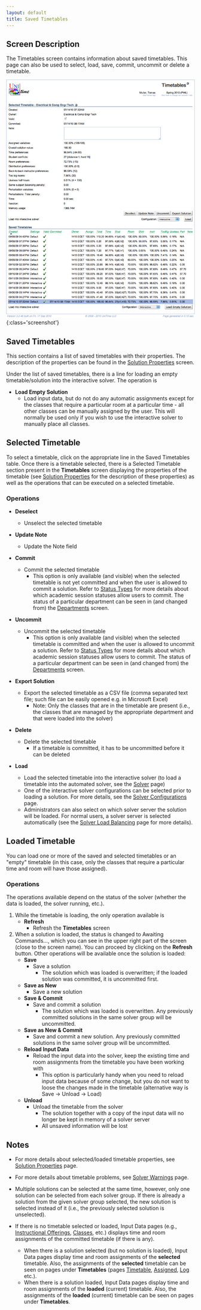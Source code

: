 ```yaml
---
layout: default
title: Saved Timetables
---
```

## Screen Description

The Timetables screen contains information about saved timetables. This page can also be used to select, load, save, commit, uncommit or delete a timetable.

![Timetables](images/timetables-1.png){:class='screenshot'}

## Saved Timetables

This section contains a list of saved timetables with their properties. The description of the properties can be found in the [Solution Properties](solution-properties) screen.

Under the list of saved timetables, there is a line for loading an empty timetable/solution into the interactive solver. The operation is

* **Load Empty Solution**
	* Load input data, but do not do any automatic assignments except for the classes that require a particular room at a particular time - all other classes can be manually assigned by the user. This will normally be used only if you wish to use the interactive solver to manually place all classes.

## Selected Timetable

To select a timetable, click on the appropriate line in the Saved Timetables table. Once there is a timetable selected, there is a Selected Timetable section present in the **Timetables** screen displaying the properties of the timetable (see [Solution Properties](solution-properties) for the description of these properties) as well as the operations that can be executed on a selected timetable.

### Operations

* **Deselect**
	* Unselect the selected timetable

* **Update Note**
	* Update the Note field

* **Commit**
	* Commit the selected timetable
		* This option is only available (and visible) when the selected timetable is not yet committed and when the user is allowed to commit a solution. Refer to [Status Types](status-types) for more details about which academic session statuses allow users to commit. The status of a particular department can be seen in (and changed from) the [Departments](departments) screen.

* **Uncommit**
	* Uncommit the selected timetable
		* This option is only available (and visible) when the selected timetable is committed and when the user is allowed to uncommit a solution. Refer to [Status Types](status-types) for more details about which academic session statuses allow users to commit. The status of a particular department can be seen in (and changed from) the [Departments](departments) screen.

* **Export Solution**
	* Export the selected timetable as a CSV file (comma separated text file; such file can be easily opened e.g. in Microsoft Excel)
		* Note: Only the classes that are in the timetable are present (i.e., the classes that are managed by the appropriate department and that were loaded into the solver)

* **Delete**
	* Delete the selected timetable
		* If a timetable is committed, it has to be uncommitted before it can be deleted

* **Load**
	* Load the selected timetable into the interactive solver (to load a timetable into the automated solver, see the [Solver](solver) page)
	* One of the interactive solver configurations can be selected prior to loading a solution. For more details, see the [Solver Configurations](solver-configurations) page.
	* Administrators can also select on which solver server the solution will be loaded. For normal users, a solver server is selected automatically (see the [Solver Load Balancing](solver-load-balancing) page for more details).

## Loaded Timetable

You can load one or more of the saved and selected timetables or an "empty" timetable (in this case, only the classes that require a particular time and room will have those assigned).

### Operations

The operations available depend on the status of the solver (whether the data is loaded, the solver running, etc.).

1. While the timetable is loading, the only operation available is
	* **Refresh**
		* Refresh the **Timetables** screen
2. When a solution is loaded, the status is changed to Awaiting Commands..., which you can see in the upper right part of the screen (close to the screen name). You can proceed by clicking on the **Refresh** button. Other operations will be available once the solution is loaded:
	* **Save**
		* Save a solution
			* The solution which was loaded is overwritten; if the loaded solution was committed, it is uncommitted first.
	* **Save as New**
		* Save a new solution
	* **Save & Commit**
		* Save and commit a solution
			* The solution which was loaded is overwritten. Any previously committed solutions in the same solver group will be uncommitted.
	* **Save as New & Commit**
		* Save and commit a new solution. Any previously committed solutions in the same solver group will be uncommitted.
	* **Reload Input Data**
		* Reload the input data into the solver, keep the existing time and room assignments from the timetable you have been working with
			* This option is particularly handy when you need to reload input data because of some change, but you do not want to loose the changes made in the timetable (alternative way is Save → Unload → Load)
	* **Unload**
		* Unload the timetable from the solver
			* The solution together with a copy of the input data will no longer be kept in memory of a solver server
			* All unsaved information will be lost

## Notes

* For more details about selected/loaded timetable properties, see [Solution Properties](solution-properties) page.

* For more details about timetable problems, see [Solver Warnings](solver-warnings) page.

* Multiple solutions can be selected at the same time, however, only one solution can be selected from each solver group. If there is already a solution from the given solver group selected, the new solution is selected instead of it (i.e., the previously selected solution is unselected).

* If there is no timetable selected or loaded, Input Data pages (e.g., [Instructional Offerings](instructional-offerings), [Classes](classes), etc.) displays time and room assignments of the committed timetable (if there is any).
	* When there is a solution selected (but no solution is loaded), Input Data pages display time and room assignments of the __selected__ timetable. Also, the assignments of the __selected__ timetable can be seen on pages under **Timetables** (pages [Timetable](timetable), [Assigned](assigned-classes), [Log](solver-log) etc.).
	* When there is a solution loaded, Input Data pages display time and room assignments of the __loaded__ (current) timetable. Also, the assignments of the __loaded__ (current) timetable can be seen on pages under **Timetables**.

